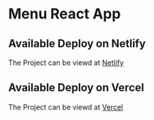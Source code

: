 # Menu React App

## Available Deploy on Netlify

The Project can be viewd at [Netlify]()

## Available Deploy on Vercel

The Project can be viewd at [Vercel]()
